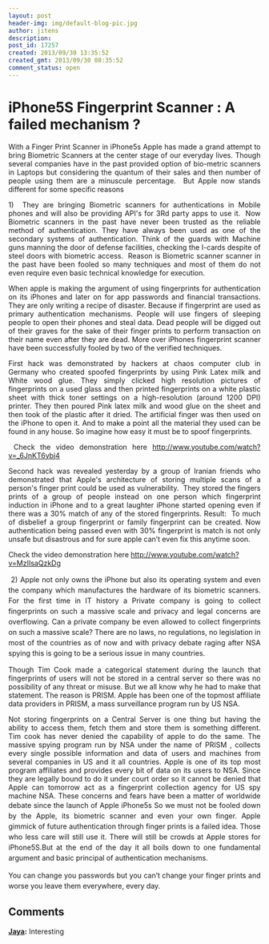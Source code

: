 ```yaml
---
layout: post
header-img: img/default-blog-pic.jpg
author: jitens
description: 
post_id: 17257
created: 2013/09/30 13:35:52
created_gmt: 2013/09/30 08:35:52
comment_status: open
---
```


# iPhone5S Fingerprint Scanner : A failed mechanism ?

<p style="text-align: justify;">With a Finger Print Scanner in iPhone5s Apple has made a grand attempt to bring Biometric Scanners at the center stage of our everyday lives. Though several companies have in the past provided option of bio-metric scanners in Laptops but considering the quantum of their sales and then number of people using them are a minuscule percentage.  But Apple now stands different for some specific reasons</p>

<p style="text-align: justify;">1)  They are bringing Biometric scanners for authentications in Mobile phones and will also be providing API's for 3Rd party apps to use it.  Now Biometric scanners in the past have never been trusted as the reliable method of authentication. They have always been used as one of the secondary systems of authentication. Think of the guards with Machine guns manning the door of defense facilities, checking the I-cards despite of steel doors with biometric access.  Reason is Biometric scanner scanner in the past have been fooled so many techniques and most of them do not even require even basic technical knowledge for execution.</p>

<p style="text-align: justify;">When apple is making the argument of using fingerprints for authentication on its iPhones and later on for app passwords and financial transactions. They are only writing a recipe of disaster. Because if fingerprint are used as primary authentication mechanisms. People will use fingers of sleeping people to open their phones and steal data. Dead people will be digged out of their graves for the sake of their finger prints to perform transaction on their name even after they are dead. More over iPhones fingerprint scanner have been successfully fooled by two of the verified techniques.</p>

<p style="text-align: justify;">First hack was demonstrated by hackers at chaos computer club in Germany who created spoofed fingerprints by using Pink Latex milk and White wood glue. They simply clicked high resolution pictures of fingerprints on a used glass and then printed fingerprints on a white plastic sheet with thick toner settings on a high-resolution (around 1200 DPI) printer. They then poured Pink latex milk and wood glue on the sheet and then took of the plastic after it dried. The artificial finger was then used on the iPhone to open it. And to make a point all the material they used can be found in any house. So imagine how easy it must be to spoof fingerprints.</p>

<p style="text-align: justify;"> Check the video demonstration here
<a href="http://www.youtube.com/watch?v=_6JnKT6ybj4">http://www.youtube.com/watch?v=_6JnKT6ybj4</a></p>

<p style="text-align: justify;">Second hack was revealed yesterday by a group of Iranian friends who demonstrated that Apple's architecture of storing multiple scans of a person's finger print could be used as vulnerability.  They stored the fingers prints of a group of people instead on one person which fingerprint induction in iPhone and to a great laughter iPhone started opening even if there was a 30% match of any of the stored fingerprints. Result:  To much of disbelief a group fingerprint or family fingerprint can be created. Now authentication being passed even with 30% fingerprint is match is not only unsafe but disastrous and for sure apple can’t even fix this anytime soon.</p>

<p>Check the video demonstration here
<a href="http://www.youtube.com/watch?v=MzIIsaQzkDg">http://www.youtube.com/watch?v=MzIIsaQzkDg</a>
<p style="text-align: justify;"> <span style="line-height: 1.5em;">2) Apple not only owns the iPhone but also its operating system and even the company which manufactures the hardware of its biometric scanners. For the first time in IT history a Private company is going to collect fingerprints on such a massive scale and privacy and legal concerns are overflowing. Can a private company be even allowed to collect fingerprints on such a massive scale? There are no laws, no regulations, no legislation in most of the countries as of now and with privacy debate raging after NSA spying this is going to be a serious issue in many countries.</span></p>
<p style="text-align: justify;">Though Tim Cook made a categorical statement during the launch that fingerprints of users will not be stored in a central server so there was no possibility of any threat or misuse. But we all know why he had to make that statement. The reason is PRISM. Apple has been one of the topmost affiliate data providers in PRISM, a mass surveillance program run by US NSA.</p>
<p style="text-align: justify;">Not storing fingerprints on a Central Server is one thing but having the ability to access them, fetch them and store them is something different. Tim cook has never denied the capability of apple to do the same. The massive spying program run by NSA under the name of PRISM , collects every single possible information and data of users and machines from several companies in US and it all countries. Apple is one of its top most program affiliates and provides every bit of data on its users to NSA. Since they are legally bound to do it under court order so it cannot be denied that Apple can tomorrow act as a fingerprint collection agency for US spy machine NSA. These concerns and fears have been a matter of worldwide debate since the launch of Apple iPhone5s
<span style="line-height: 1.5em;">
So we must not be fooled down by the Apple, its biometric scanner and even your own finger. Apple gimmick of future authentication through finger prints is a failed idea. Those who less care will still use it. There will still be crowds at Apple stores for iPhone5S.But at the end of the day it all boils down to one fundamental argument and basic principal of authentication mechanisms.</span></p>
<p style="text-align: justify;"><span style="line-height: 1.5em;">You can change you passwords but you can’t change your finger prints and worse you leave them everywhere, every day.</span></p></p>

## Comments

**[Jaya](#9447 "2013-10-04 13:25:32"):** Interesting

